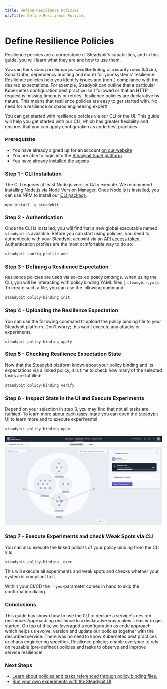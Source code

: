 ```yaml
---
title: Define Resilience Policies
navTitle: Define Resilience Policies
---
```


# Define Resilience Policies

Resilience policies are a cornerstone of Steadybit's capabilities, and in this guide, you will learn what they are and how to use them.

You can think about resilience policies like linting or security rules (ESLint, SonarQube, dependency auditing and more) for your systems' resilience. Resilience policies help you identify issues and (non-) compliance with the desired expectations. For example, Steadybit can outline that a particular Kubernetes configuration best practice isn't followed or that an HTTP request is missing timeouts or retries. Resilience policies are declarative by nature. This means that resilience policies are easy to get started with. No need for a resilience or chaos engineering expert!

You can get started with resilience policies via our CLI or the UI. This guide will help you get started with our CLI, which has greater flexibility and ensures that you can apply configuration as code best practices.

### Prerequisite

* You have already signed up for an account [on our website](https://www.steadybit.com/get-started/)
* You are able to login into the [Steadybit SaaS platform](https://platform.steadybit.io/)
* You have already [installed the agents](set-up-agents.md)

### Step 1 - CLI Installation

The CLI requires at least Node.js version 14 to execute. We recommend installing Node.js via [Node Version Manager](https://github.com/nvm-sh/nvm#intro). Once Node.js is installed, you can use NPM to install our [CLI package](https://www.npmjs.com/package/steadybit).

```bash
npm install -g steadybit
```

### Step 2 - Authentication

Once the CLI is installed, you will find that a new global executable named `steadybit` is available. Before you can start using policies, you need to authenticate with your Steadybit account via an [API access token](../integrate-with-steadybit/api.md#tokens). Authentication profiles are the most comfortable way to do so:

```bash
steadybit config profile add
```

### Step 3 - Defining a Resilience Expectation

Resilience policies are used via so-called policy bindings. When using the CLI, you will be interacting with policy binding YAML files (`.steadybit.yml`). To create such a file, you can use the following command:

```bash
steadybit policy-binding init
```

### Step 4 - Uploading the Resilience Expectation

You can use the following command to upload the policy binding file to your Steadybit platform. Don't worry; this won't execute any attacks or experiments.

```bash
steadybit policy-binding apply
```

### Step 5 - Checking Resilience Expectation State

Now that the Steadybit platform knows about your policy binding and its expectations via a linked policy, it is time to check how many of the selected tasks are fulfilled!

```bash
steadybit policy-binding verify
```

### Step 6 - Inspect State in the UI and Execute Experiments

Depend on your selection in step 3, you may find that not all tasks are fulfilled! To learn more about each tasks' state you can open the Steadybit UI to learn more and to execute experiments!

```bash
steadybit policy-binding open
```

![Image showing Steadybit's landscape view with a selected Kubernetes deployment that has fulfilled 40% of its policies](define-resilience-policies-landscape.png)

### Step 7 - Execute Experiments and check Weak Spots via CLI

You can also execute the linked policies of your policy binding from the CLI via:

```bash
steadybit policy-binding  exec
```

This will execute all experiments and weak spots and checks whether your system is compliant to it.

Within your CI/CD the `--yes`-parameter comes in hand to skip the confirmation dialog.

### Conclusions

This guide has shown how to use the CLI to declare a service's desired resilience. Approaching resilience in a declarative way makes it easier to get started. On top of this, we leveraged a configuration as code approach which helps us evolve, version and update our policies together with the described service. There was no need to know Kubernetes best practices or chaos engineering specifics. Resilience policies enable everyone to rely on reusable (pre-defined) policies and tasks to observe and improve service resilience!

### Next Steps

* [Learn about policies and tasks referenced through policy binding files.](../use-steadybit/resilience-policies/)
* [Run your own experiments with the Steadybit UI](run-experiment.md)

